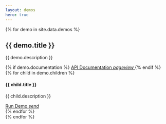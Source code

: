 ```yaml
---
layout: demos
hero: true
---
```


<div class="main-content">
    {% for demo in site.data.demos %}
    <div id="demos" class="section">
        <h2>{{ demo.title }}</h2>
        <p>{{ demo.description }}</p>
        {% if demo.documentation %}
        <a href="{{ demo.documentation }}" class="btn waves-effect waves-light">API Documentation
            <i class="material-icons right">pageview</i>
        </a>
        {% endif %}
        <div class="divider"></div>
            {% for child in demo.children %}
            <div id="{{ child.id }}" class="section">
                <h4>{{ child.title }}</h4>
                <p>
                    {{ child.description }}
                </p>
                <a href="/paypal-checkout-docs{{ child.link }}" class="btn waves-effect waves-light">Run Demo
                    <i class="material-icons right">send</i>
                </a>
            </div>
        {% endfor %}
    </div>
    {% endfor %}
</div>

